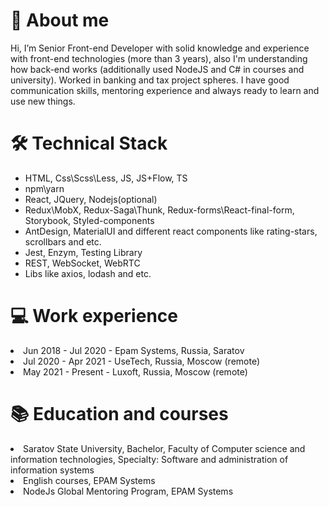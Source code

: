 <h1>👋 About me</h1>
Hi, I’m Senior Front-end Developer with solid knowledge and experience with front-end technologies (more than 3 years),
also I'm understanding how back-end works (additionally used NodeJS and C# in courses and university).
Worked in banking and tax project spheres.
I have good communication skills, mentoring experience and always ready to learn and use new things.

<h1>🛠️ Technical Stack</h1>
<ul>
<li>HTML, Css\Scss\Less, JS, JS+Flow, TS</li>
<li>npm\yarn</li>
<li>React, JQuery, Nodejs(optional)</li>
<li>Redux\MobX, Redux-Saga\Thunk, Redux-forms\React-final-form, Storybook, Styled-components</li>
<li>AntDesign, MaterialUI and different react components like rating-stars, scrollbars and etc.</li>
<li>Jest, Enzym, Testing Library</li>
<li>REST, WebSocket, WebRTC</li>
<li>Libs like axios, lodash and etc.</li>
</ul>

<h1>💻 Work experience</h1>
<li>Jun 2018 - Jul 2020 - Epam Systems, Russia, Saratov</li>
<li>Jul 2020 - Apr 2021 - UseTech, Russia, Moscow (remote)</li>
<li>May 2021 - Present - Luxoft, Russia, Moscow (remote)</li>

<h1>📚 Education and courses</h1>
<li>Saratov State University, Bachelor, Faculty of Computer science and information technologies, Specialty: Software and administration of information systems</li>
<li>English courses, EPAM Systems</li>
<li>NodeJs Global Mentoring Program, EPAM Systems</li>

<!---
dmitriimokienko/dmitriimokienko is a ✨ special ✨ repository because its `README.md` (this file) appears on your GitHub profile.
You can click the Preview link to take a look at your changes.
--->
